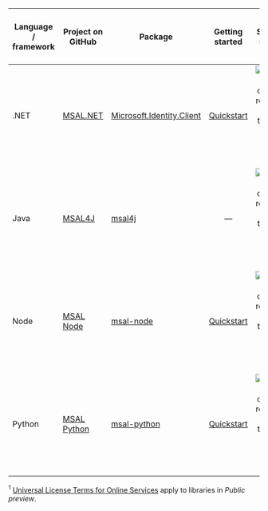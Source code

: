 | Language / framework | Project on<br/>GitHub                                                                 | Package                                                                                | Getting<br/>started                           | Sign in users                                            | Access web APIs                                                 | Generally available (GA) *or*<br/>Public preview<sup>1</sup> |
|----------------------|---------------------------------------------------------------------------------------|----------------------------------------------------------------------------------------|:---------------------------------------------:|:--------------------------------------------------------:|:---------------------------------------------------------------:|:------------------------------------------------------------:|
| .NET                 | [MSAL.NET](https://github.com/AzureAD/microsoft-authentication-library-for-dotnet)    | [Microsoft.Identity.Client](https://www.nuget.org/packages/Microsoft.Identity.Client/) | [Quickstart](../../quickstart-console-app-netcore-acquire-token.md) | ![Library cannot request ID tokens for user sign-in.][n] | ![Library can request access tokens for protected web APIs.][y] | GA                                                           |
| Java                 | [MSAL4J](https://github.com/AzureAD/microsoft-authentication-library-for-java)        | [msal4j](https://javadoc.io/doc/com.microsoft.azure/msal4j/latest/index.html)          | —                                             | ![Library cannot request ID tokens for user sign-in.][n] | ![Library can request access tokens for protected web APIs.][y] | GA                                                           |
| Node               | [MSAL Node](https://github.com/AzureAD/microsoft-authentication-library-for-js/tree/dev/lib/msal-node) | [msal-node](https://www.npmjs.com/package/@azure/msal-node)  | [Quickstart](../../quickstart-console-app-nodejs-acquire-token.md)  | ![Library cannot request ID tokens for user sign-in.][n] | ![Library can request access tokens for protected web APIs.][y] | GA  |
| Python               | [MSAL Python](https://github.com/AzureAD/microsoft-authentication-library-for-python) | [msal-python](https://github.com/AzureAD/microsoft-authentication-library-for-python)  | [Quickstart](../../quickstart-daemon-app-python-acquire-token.md)  | ![Library cannot request ID tokens for user sign-in.][n] | ![Library can request access tokens for protected web APIs.][y] | GA                                                           |
<!--
|PHP| [The PHP League oauth2-client](https://oauth2-client.thephpleague.com/usage/) | [League\OAuth2](https://oauth2-client.thephpleague.com/) | ![Green check mark.][n] | ![X indicating no.][n] | ![Green check mark.][y] | -- |
-->

<sup>1</sup> [Universal License Terms for Online Services][preview-tos] apply to libraries in *Public preview*.

<!--Image references-->

[y]: ../../../develop/media/common/yes.png
[n]: ../../../develop/media/common/no.png

<!--Reference-style links -->

[preview-tos]: https://aka.ms/EntraPreviewsTermsOfUse
